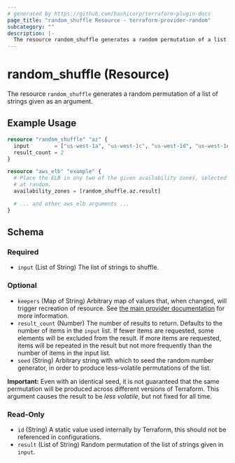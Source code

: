 ```yaml
---
# generated by https://github.com/hashicorp/terraform-plugin-docs
page_title: "random_shuffle Resource - terraform-provider-random"
subcategory: ""
description: |-
  The resource random_shuffle generates a random permutation of a list of strings given as an argument.
---
```


# random_shuffle (Resource)

The resource `random_shuffle` generates a random permutation of a list of strings given as an argument.

## Example Usage

```terraform
resource "random_shuffle" "az" {
  input        = ["us-west-1a", "us-west-1c", "us-west-1d", "us-west-1e"]
  result_count = 2
}

resource "aws_elb" "example" {
  # Place the ELB in any two of the given availability zones, selected
  # at random.
  availability_zones = [random_shuffle.az.result]

  # ... and other aws_elb arguments ...
}
```

<!-- schema generated by tfplugindocs -->
## Schema

### Required

- `input` (List of String) The list of strings to shuffle.

### Optional

- `keepers` (Map of String) Arbitrary map of values that, when changed, will trigger recreation of resource. See [the main provider documentation](../index.html) for more information.
- `result_count` (Number) The number of results to return. Defaults to the number of items in the `input` list. If fewer items are requested, some elements will be excluded from the result. If more items are requested, items will be repeated in the result but not more frequently than the number of items in the input list.
- `seed` (String) Arbitrary string with which to seed the random number generator, in order to produce less-volatile permutations of the list.

**Important:** Even with an identical seed, it is not guaranteed that the same permutation will be produced across different versions of Terraform. This argument causes the result to be *less volatile*, but not fixed for all time.

### Read-Only

- `id` (String) A static value used internally by Terraform, this should not be referenced in configurations.
- `result` (List of String) Random permutation of the list of strings given in `input`.
